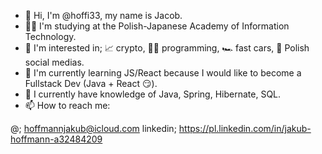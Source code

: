 - 👋 Hi, I'm @hoffi33, my name is Jacob.
- 👨‍🎓 I'm studying at the Polish-Japanese Academy of Information Technology.
- 👀 I'm interested in; 📈 crypto, 👨‍💻 programming, 🏎 fast cars, 📝 Polish social medias.
- 🌱 I'm currently learning JS/React because I would like to become a Fullstack Dev (Java + React 😏).
- 🚀 I currently have knowledge of Java, Spring, Hibernate, SQL. 
- 📫 How to reach me:

@;   hoffmannjakub@icloud.com
linkedin;  https://pl.linkedin.com/in/jakub-hoffmann-a32484209

<!---
soon.
--->
